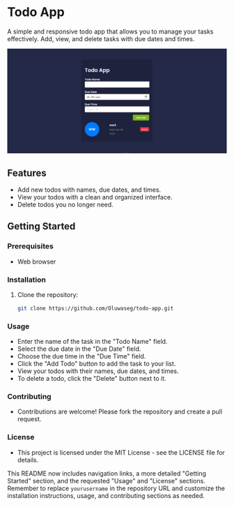 # Todo App

A simple and responsive todo app that allows you to manage your tasks effectively. Add, view, and delete tasks with due dates and times.

![Todo App Screenshot](./todo.png)

## Features

- Add new todos with names, due dates, and times.
- View your todos with a clean and organized interface.
- Delete todos you no longer need.

## Getting Started

### Prerequisites

- Web browser

### Installation

1. Clone the repository:

   ```sh
   git clone https://github.com/Oluwaseg/todo-app.git
   ```

### Usage

- Enter the name of the task in the "Todo Name" field.
- Select the due date in the "Due Date" field.
- Choose the due time in the "Due Time" field.
- Click the "Add Todo" button to add the task to your list.
- View your todos with their names, due dates, and times.
- To delete a todo, click the "Delete" button next to it.

### Contributing

- Contributions are welcome! Please fork the repository and create a pull request.

### License

- This project is licensed under the MIT License - see the LICENSE file for details.

This README now includes navigation links, a more detailed "Getting Started" section, and the requested "Usage" and "License" sections. Remember to replace `yourusername` in the repository URL and customize the installation instructions, usage, and contributing sections as needed.
